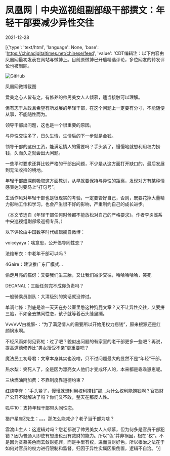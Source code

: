 # 凤凰网｜中央巡视组副部级干部撰文：年轻干部要减少异性交往

2021-12-28

[{'type': 'text/html', 'language': None, 'base': 'https://chinadigitaltimes.net/chinese/feed', 'value': 'CDT编辑注：以下内容由凤凰网最初发表在网站与微博上。目前原微博已开启精选评论，多位网友的转发评论也被删除。

![GitHub](https://chinadigitaltimes.net/chinese/files/2021/12/image-1640652853327.png)

凤凰网微博截图

爱美之心人皆有之，有修养的帅男美女人人倾慕，适当接触可以理解。

但有志于从政且希望有所发展的年轻干部，在这个问题上一定要有分寸，不能随便从事，不能随性而为。

领导干部出问题，这也是一个很重要的原因。

与异性交往多了，日久生情，生情后的下一步就是金钱。

领导干部的这份工资，能满足情人的需要吗？手头紧了，慢慢地就想利用权力捞钱，久而久之就会出大问题。

一些平时要求还算比较严格的干部出问题，不少是从这方面打开缺口的，最后发展到无法收拾的境地。

年轻干部应深刻吸取这方面教训，从早就要保持与异性的距离，发现对方有某种情感表达时要马上“打句号”。

生活作风对年轻干部也是很现实的考验，一定要管好自己，否则，既要花掉大量精力影响工作和学习，也会产生很不好的影响，严重制约自己的成长进步。

（本文节选自《年轻干部任何时候都不能放松对自己的严格要求》。作者李炎溪系中央巡视组副部级巡视专员。）

以下评论由中国数字时代编辑摘自微博：



voiceyaya：啥意思，公开倡导同性恋？

法维布衣：中老年干部可以吗？

4Gaire：建议推广东厂模式…

偷走月亮的猫伢：又要我们生三胎，又让我们减少交往，哈哈哈哈哈，笑死

DECANAL：三胎任务完不成你负责吗？

一般骑乘员副队：大清级别的笑话就没停过。

单调七條：到底是谁一天天在办公室里憋这种狗屁文章？又不让异性交往，又要拼三胎，不如全去搞同性恋，孩子就等着石头缝里蹦。

VvvVvV白桃酥-：“为了满足情人的需要所以开始用权力捞钱”，原来根源还是红颜祸水啊。

不经风雨如何见彩虹：过了吧？貌似出问题的有家室的老干部更多一些吧？再说，提高道德修养比“男女授受不亲”更重要吧？

魔法民工初号君：文章本身其实也没啥，只不过问题最大的显然不是“年轻”干部。

热水梨：笑死人了，全是因为漂亮女人他们才变成坏人的，本来都是乖乖崽崽呢。

三块燃油附加费：不靠制度靠道德约束？

红烧李脊：“手头紧了，慢慢就想利用权利捞钱”那…为什么权利能捞钱啊？官员财产公开不就解决了吗？你们又不敢，整天在那反人性。

呱牛10：支持年轻干部带头同性恋。

猎户星座Z先生：。。。那怎么能减少？老子当干部为啥？

雲渡山主人：这逻辑对吗？您老都说了帅男美女人人倾慕，但为何多是官员干部犯错？因为普通人即使有想法也没有敛财的能力。所以“色”并非祸因，根在“权”。不是因为贪慕美色而去敛财犯罪，而是手里有权，进而贪财好色，所以根治之法在于如何对官员的权力进行限制和监督。归因于异性实属因果倒置，逻辑不自洽。'}]
